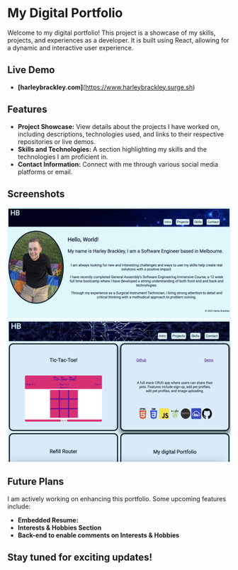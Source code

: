 # My Digital Portfolio

Welcome to my digital portfolio! This project is a showcase of my skills, projects, and experiences as a developer. It is built using React, allowing for a dynamic and interactive user experience.

## Live Demo

- **[harleybrackley.com]**(https://www.harleybrackley.surge.sh)

## Features

- **Project Showcase:** View details about the projects I have worked on, including descriptions, technologies used, and links to their respective repositories or live demos.
- **Skills and Technologies:** A section highlighting my skills and the technologies I am proficient in.
- **Contact Information:** Connect with me through various social media platforms or email.

## Screenshots

![Intro Screenshot](/src/assets/Portfolio_Screenshot.png)
![Projects Screenshot](/src/assets/Portfolio_Screenshot2.png)

## Future Plans

I am actively working on enhancing this portfolio. Some upcoming features include:

- **Embedded Resume:**
- **Interests & Hobbies Section**
- **Back-end to enable comments on Interests & Hobbies**

## Stay tuned for exciting updates!
